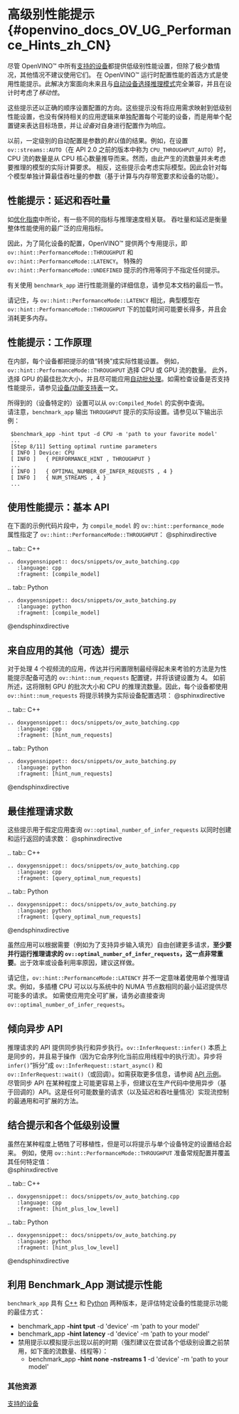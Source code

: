 # 高级别性能提示 {#openvino_docs_OV_UG_Performance_Hints_zh_CN}

尽管 OpenVINO™ 中所有[支持的设备](supported_plugins/Device_Plugins_zh_CN.md)都提供低级别性能设置，但除了极少数情况，其他情况不建议使用它们。
在 OpenVINO™ 运行时配置性能的首选方式是使用性能提示。此解决方案面向未来且与[自动设备选择推理模式](../../OV_Runtime_UG/auto_device_selection.md)完全兼容，并且在设计时考虑了*移动性*。

这些提示还以正确的顺序设置配置的方向。这些提示没有将应用需求映射到低级别性能设置，也没有保持相关的应用逻辑来单独配置每个可能的设备，而是用单个配置键来表达目标场景，并让*设备*对自身进行配置作为响应。

以前，一定级别的自动配置是参数的*默认*值的结果。例如，在设置 `ov::streams::AUTO`（在 API 2.0 之前的版本中称为 `CPU_THROUGHPUT_AUTO`）时，CPU 流的数量是从 CPU 核心数量推导而来。然而，由此产生的流数量并未考虑要推理的模型的实际计算要求。
相反，这些提示会考虑实际模型。因此会针对每个模型单独计算最佳吞吐量的参数（基于计算与内存带宽要求和设备的功能）。

## 性能提示：延迟和吞吐量
如[优化指南](../optimization_guide/dldt_optimization_guide_zh_CN.md)中所论，有一些不同的指标与推理速度相关联。
吞吐量和延迟是衡量整体性能使用的最广泛的应用指标。

因此，为了简化设备的配置，OpenVINO™ 提供两个专用提示，即 `ov::hint::PerformanceMode::THROUGHPUT` 和 `ov::hint::PerformanceMode::LATENCY`。
特殊的 `ov::hint::PerformanceMode::UNDEFINED` 提示的作用等同于不指定任何提示。

有关使用 `benchmark_app` 进行性能测量的详细信息，请参见本文档的最后一节。

请记住，与 `ov::hint::PerformanceMode::LATENCY` 相比，典型模型在 `ov::hint::PerformanceMode::THROUGHPUT` 下的加载时间可能要长得多，并且会消耗更多内存。

## 性能提示：工作原理
在内部，每个设备都把提示的值“转换”成实际性能设置。
例如，`ov::hint::PerformanceMode::THROUGHPUT` 选择 CPU 或 GPU 流的数量。
此外，选择 GPU 的最佳批次大小，并且尽可能应用[自动批处理](../../OV_Runtime_UG/automatic_batching.md)。如需检查设备是否支持性能提示，请参见[设备/功能支持表](./supported_plugins/Device_Plugins_zh_CN.md)一文。

所得到的（设备特定的）设置可以从 `ov:Compiled_Model` 的实例中查询。  
请注意，`benchmark_app` 输出 `THROUGHPUT` 提示的实际设置。请参见以下输出示例：

   ```
    $benchmark_app -hint tput -d CPU -m 'path to your favorite model'
    ...
    [Step 8/11] Setting optimal runtime parameters
    [ INFO ] Device: CPU
    [ INFO ]   { PERFORMANCE_HINT , THROUGHPUT }
    ...
    [ INFO ]   { OPTIMAL_NUMBER_OF_INFER_REQUESTS , 4 }
    [ INFO ]   { NUM_STREAMS , 4 }
    ...
   ```

## 使用性能提示：基本 API
在下面的示例代码片段中，为 `compile_model` 的 `ov::hint::performance_mode` 属性指定了 `ov::hint::PerformanceMode::THROUGHPUT`：
@sphinxdirective

.. tab:: C++

    .. doxygensnippet:: docs/snippets/ov_auto_batching.cpp
       :language: cpp
       :fragment: [compile_model]

.. tab:: Python

    .. doxygensnippet:: docs/snippets/ov_auto_batching.py
       :language: python
       :fragment: [compile_model]

@endsphinxdirective

## 来自应用的其他（可选）提示
对于处理 4 个视频流的应用，传达并行闲置限制最经得起未来考验的方法是为性能提示配备可选的 `ov::hint::num_requests` 配置键，并将该键设置为 4。
如前所述，这将限制 GPU 的批次大小和 CPU 的推理流数量。因此，每个设备都使用 `ov::hint::num_requests` 将提示转换为实际设备配置选项：
@sphinxdirective

.. tab:: C++

    .. doxygensnippet:: docs/snippets/ov_auto_batching.cpp
       :language: cpp
       :fragment: [hint_num_requests]

.. tab:: Python

    .. doxygensnippet:: docs/snippets/ov_auto_batching.py
       :language: python
       :fragment: [hint_num_requests]

@endsphinxdirective

## 最佳推理请求数
这些提示用于假定应用查询 `ov::optimal_number_of_infer_requests` 以同时创建和运行返回的请求数：
@sphinxdirective

.. tab:: C++

    .. doxygensnippet:: docs/snippets/ov_auto_batching.cpp
       :language: cpp
       :fragment: [query_optimal_num_requests]

.. tab:: Python

    .. doxygensnippet:: docs/snippets/ov_auto_batching.py
       :language: python
       :fragment: [query_optimal_num_requests]

@endsphinxdirective

虽然应用可以根据需要（例如为了支持异步输入填充）自由创建更多请求，**至少要并行运行推理请求的 `ov::optimal_number_of_infer_requests`，这一点非常重要**。出于效率或设备利用率原因，建议这样做。

请记住，`ov::hint::PerformanceMode::LATENCY` 并不一定意味着使用单个推理请求。例如，多插槽 CPU 可以以与系统中的 NUMA 节点数相同的最小延迟提供尽可能多的请求。
如需使应用完全可扩展，请务必直接查询 `ov::optimal_number_of_infer_requests`。

## 倾向异步 API
推理请求的 API 提供同步执行和异步执行。`ov::InferRequest::infer()` 本质上是同步的，并且易于操作（因为它会序列化当前应用线程中的执行流）。异步将 `infer()`“拆分”成 `ov::InferRequest::start_async()` 和 `ov::InferRequest::wait()`（或回调）。如需获取更多信息，请参阅 [API 示例](../../OV_Runtime_UG/ov_infer_request.md)。
尽管同步 API 在某种程度上可能更容易上手，但建议在生产代码中使用异步（基于回调的）API。这是任何可能数量的请求（以及延迟和吞吐量情况）实现流控制的最通用和可扩展的方法。
 
## 结合提示和各个低级别设置
虽然在某种程度上牺牲了可移植性，但是可以将提示与单个设备特定的设置结合起来。
例如，使用 `ov::hint::PerformanceMode::THROUGHPUT` 准备常规配置并覆盖其任何特定值：  
@sphinxdirective

.. tab:: C++

    .. doxygensnippet:: docs/snippets/ov_auto_batching.cpp
       :language: cpp
       :fragment: [hint_plus_low_level]

.. tab:: Python

    .. doxygensnippet:: docs/snippets/ov_auto_batching.py
       :language: python
       :fragment: [hint_plus_low_level]


@endsphinxdirective

## 利用 Benchmark_App 测试提示性能
`benchmark_app` 具有 [C++](../../../samples/cpp/benchmark_app/README.md) 和 [Python](../../../tools/benchmark_tool/README.md) 两种版本，是评估特定设备的性能提示功能的最佳方式：
 - benchmark_app **-hint tput** -d 'device' -m 'path to your model'
 - benchmark_app **-hint latency** -d 'device' -m 'path to your model'
- 禁用提示以模拟提示出现以前的时期（强烈建议在尝试各个低级别设置之前禁用，如下面的流数量、线程等）：
  - benchmark_app **-hint none -nstreams 1**  -d 'device' -m 'path to your model'
 

### 其他资源
[支持的设备](../../OV_Runtime_UG/supported_plugins/Supported_Devices.md)
